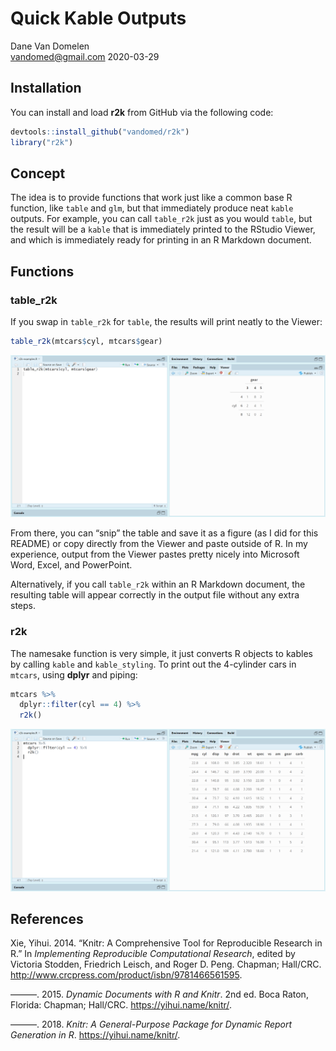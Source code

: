 Quick Kable Outputs
================
Dane Van Domelen <br> <vandomed@gmail.com>
2020-03-29

<!-- README.md is generated from README.Rmd. Please edit that file -->

## Installation

You can install and load **r2k** from GitHub via the following code:

``` r
devtools::install_github("vandomed/r2k")
library("r2k")
```

## Concept

The idea is to provide functions that work just like a common base R
function, like `table` and `glm`, but that immediately produce neat
`kable` outputs. For example, you can call `table_r2k` just as you would
`table`, but the result will be a `kable` that is immediately printed to
the RStudio Viewer, and which is immediately ready for printing in an R
Markdown document.

## Functions

### table\_r2k

If you swap in `table_r2k` for `table`, the results will print neatly to
the Viewer:

``` r
table_r2k(mtcars$cyl, mtcars$gear)
```

![Figure](vignettes/table_r2k.PNG)

From there, you can “snip” the table and save it as a figure (as I did
for this README) or copy directly from the Viewer and paste outside of
R. In my experience, output from the Viewer pastes pretty nicely into
Microsoft Word, Excel, and PowerPoint.

Alternatively, if you call `table_r2k` within an R Markdown document,
the resulting table will appear correctly in the output file without any
extra steps.

### r2k

The namesake function is very simple, it just converts R objects to
kables by calling `kable` and `kable_styling`. To print out the
4-cylinder cars in `mtcars`, using **dplyr** and piping:

``` r
mtcars %>%
  dplyr::filter(cyl == 4) %>%
  r2k()
```

![Figure](vignettes/r2k.PNG)

## References

<div id="refs" class="references">

<div id="ref-knitr3">

Xie, Yihui. 2014. “Knitr: A Comprehensive Tool for Reproducible Research
in R.” In *Implementing Reproducible Computational Research*, edited by
Victoria Stodden, Friedrich Leisch, and Roger D. Peng. Chapman;
Hall/CRC. <http://www.crcpress.com/product/isbn/9781466561595>.

</div>

<div id="ref-knitr2">

———. 2015. *Dynamic Documents with R and Knitr*. 2nd ed. Boca Raton,
Florida: Chapman; Hall/CRC. <https://yihui.name/knitr/>.

</div>

<div id="ref-knitr1">

———. 2018. *Knitr: A General-Purpose Package for Dynamic Report
Generation in R*. <https://yihui.name/knitr/>.

</div>

</div>
